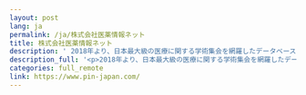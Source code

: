 ```yaml
---
layout: post
lang: ja
permalink: /ja/株式会社医薬情報ネット
title: 株式会社医薬情報ネット
description: ' 2018年より、日本最大級の医療に関する学術集会を網羅したデータベースを開発しています。既存事業以外にも、製薬会社向けのマーケティング情報SaaSなどの新規事業の開発を進めていくフェーズです。全社員がフルリモート・フレックスで副業も推奨しており、柔軟な働き方が可能です。（募集中） '
description_full: '<p>2018年より、日本最大級の医療に関する学術集会を網羅したデータベースを開発しています。既存事業以外にも、製薬会社向けのマーケティング情報SaaSなどの新規事業の開発を進めていくフェーズです。全社員がフルリモート・フレックスで副業も推奨しており、柔軟な働き方が可能です。<a href="https://www.pin-japan.com/recruit/">（募集中）</a></p>'
categories: full_remote
link: https://www.pin-japan.com/
---
```

